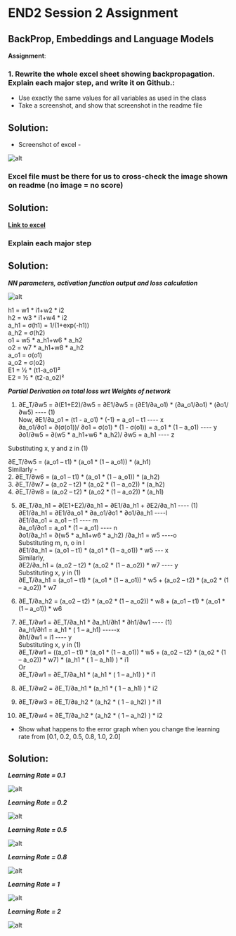 # END2 Session 2 Assignment

## BackProp, Embeddings and Language Models

**Assignment**:
### 1. Rewrite the whole excel sheet showing backpropagation. Explain each major step, and write it on Github.:
  - Use exactly the same values for all variables as used in the class
  - Take a screenshot, and show that screenshot in the readme file

## Solution:
  - Screenshot of excel -

  ![alt](https://github.com/SachinDangayach/END2.0/blob/main/Session2/Images/Excel_NN.JPG)

### Excel file must be there for us to cross-check the image shown on readme (no image = no score)

## Solution:  
**[Link to excel](https://github.com/SachinDangayach/END2.0/blob/main/Session2/NN%20Training.xlsx)**

### Explain each major step

## Solution:
***NN parameters, activation function output and loss calculation***

![alt](https://github.com/SachinDangayach/END2.0/blob/main/Session2/Images/NN.png)

h1 = w1 * i1+w2 * i2  
h2 = w3 * i1+w4 * i2  
a_h1 = σ(h1) = 1/(1+exp(-h1))  
a_h2 = σ(h2)  
o1 = w5 * a_h1+w6 * a_h2  
o2 = w7 * a_h1+w8 * a_h2  
a_o1 = σ(o1)  
a_o2 = σ(o2)  
E1 = ½ * (t1-a_o1)²  
E2 = ½ * (t2-a_o2)²  

***Partial Derivation on total loss wrt Weights of network***

1.	∂E_T/∂w5 = ∂(E1+E2)/∂w5 = ∂E1/∂w5 = (∂E1/∂a_o1) * (∂a_o1/∂o1) * (∂o1/∂w5)  ---- (1)  
Now, ∂E1/∂a_o1 = (t1 - a_o1) * (-1) = a_o1 – t1   ---- x  
∂a_o1/∂o1 = ∂(σ(o1))/ ∂o1 = σ(o1) * (1 - σ(o1)) = a_o1 * (1 – a_o1)   ---- y  
∂o1/∂w5 = ∂(w5 * a_h1+w6 * a_h2)/ ∂w5 = a_h1  ---- z  

Substituting x, y and z in (1)  

∂E_T/∂w5 = (a_o1 – t1) * (a_o1 * (1 – a_o1)) * (a_h1)  
Similarly -  
2.	∂E_T/∂w6 = (a_o1 – t1) * (a_o1 * (1 – a_o1)) * (a_h2)  
3.	∂E_T/∂w7 = (a_o2 – t2) * (a_o2 * (1 – a_o2)) * (a_h2)  
4.	∂E_T/∂w8 = (a_o2 – t2) * (a_o2 * (1 – a_o2)) * (a_h1)  

5.	∂E_T/∂a_h1 = ∂(E1+E2)/∂a_h1 = ∂E1/∂a_h1 + ∂E2/∂a_h1  ---- (1)  
∂E1/∂a_h1 = ∂E1/∂a_o1 * ∂a_o1/∂o1 * ∂o1/∂a_h1  ----l  
∂E1/∂a_o1 = a_o1 – t1   ---- m  
∂a_o1/∂o1 = a_o1 * (1 – a_o1)   ---- n  
∂o1/∂a_h1 = ∂(w5 * a_h1+w6 * a_h2) /∂a_h1 = w5   ----o  
Substituting m, n, o in l  
∂E1/∂a_h1 = (a_o1 – t1) * (a_o1 * (1 – a_o1)) * w5 --- x  
Similarly,  
∂E2/∂a_h1 = (a_o2 – t2) * (a_o2 * (1 – a_o2)) * w7  ---- y  
Substituting x, y in (1)  
∂E_T/∂a_h1 = (a_o1 – t1) * (a_o1 * (1 – a_o1)) * w5 + (a_o2 – t2) * (a_o2 * (1 – a_o2)) * w7  

6.	∂E_T/∂a_h2 = (a_o2 – t2) * (a_o2 * (1 – a_o2)) * w8 + (a_o1 – t1) * (a_o1 * (1 – a_o1)) * w6  

7.	∂E_T/∂w1 = ∂E_T/∂a_h1 * ∂a_h1/∂h1 * ∂h1/∂w1 ---- (1)  
∂a_h1/∂h1 = a_h1 * ( 1 – a_h1)  -----x  
∂h1/∂w1 = i1 ---- y  
Substituting x, y in (1)  
∂E_T/∂w1 = ((a_o1 – t1) * (a_o1 * (1 – a_o1)) * w5 + (a_o2 – t2) * (a_o2 * (1 – a_o2)) * w7) *   (a_h1 * ( 1 – a_h1)  ) * i1  
Or  
∂E_T/∂w1 = ∂E_T/∂a_h1 * (a_h1 * ( 1 – a_h1)  ) * i1  
8.	∂E_T/∂w2 = ∂E_T/∂a_h1 * (a_h1 * ( 1 – a_h1)  ) * i2  
9.	∂E_T/∂w3 = ∂E_T/∂a_h2 * (a_h2 * ( 1 – a_h2)  ) * i1  
10.	∂E_T/∂w4 = ∂E_T/∂a_h2 * (a_h2 * ( 1 – a_h2)  ) * i2  


- Show what happens to the error graph when you change the learning rate from [0.1, 0.2, 0.5, 0.8, 1.0, 2.0]  

## Solution:  
***Learning Rate = 0.1***

![alt](https://github.com/SachinDangayach/END2.0/blob/main/Session2/Images/lr_01.JPG)

***Learning Rate = 0.2***

![alt](https://github.com/SachinDangayach/END2.0/blob/main/Session2/Images/lr_02.JPG)

***Learning Rate = 0.5***

![alt](https://github.com/SachinDangayach/END2.0/blob/main/Session2/Images/LR_05.JPG)

***Learning Rate = 0.8***

![alt](https://github.com/SachinDangayach/END2.0/blob/main/Session2/Images/LR_08.JPG)

***Learning Rate = 1***

![alt](https://github.com/SachinDangayach/END2.0/blob/main/Session2/Images/LR_1.JPG)

***Learning Rate = 2***

![alt](https://github.com/SachinDangayach/END2.0/blob/main/Session2/Images/LR_2.JPG)

